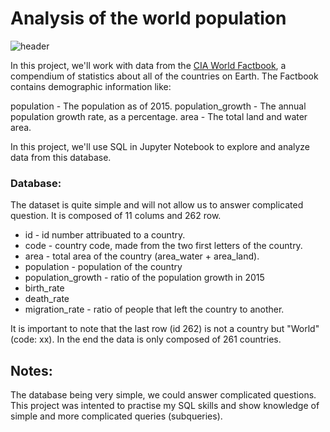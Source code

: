 # Analysis of the world population 

![header](https://mir-s3-cdn-cf.behance.net/project_modules/max_1200/3ef4c925850873.5634bb924adc1.jpg)

In this project, we'll work with data from the [CIA World Factbook](https://www.cia.gov/library/publications/the-world-factbook/), a compendium of statistics about all of the countries on Earth. The Factbook contains demographic information like:

population - The population as of 2015. population_growth - The annual population growth rate, as a percentage. area - The total land and water area.

In this project, we'll use SQL in Jupyter Notebook to explore and analyze data from this database.

### Database: 

The dataset is quite simple and will not allow us to answer complicated question. It is composed of 11 colums and 262 row.

- id - id number attribuated to a country.
- code - country code, made from the two first letters of the country.
- area - total area of the country (area_water + area_land).
- population - population of the country
- population_growth - ratio of the population growth in 2015
- birth_rate
- death_rate
- migration_rate - ratio of people that left the country to another.

It is important to note that the last row (id 262) is not a country but "World" (code: xx). In the end the data is only composed of 261 countries.

## Notes: 

The database being very simple, we could answer complicated questions. This project was intented to practise my SQL skills and show knowledge of simple and more complicated queries (subqueries). 
